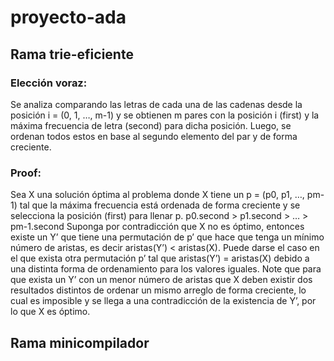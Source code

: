 # proyecto-ada
## Rama trie-eficiente
### Elección voraz:
Se analiza comparando las letras de cada una de las cadenas desde la posición i = (0, 1, …, m-1) y se obtienen m pares con la posición i (first) y la máxima frecuencia de letra (second) para dicha posición. Luego, se ordenan todos estos en base al segundo elemento del par y de forma creciente.
### Proof: 
Sea X una solución óptima al problema donde X tiene un p = (p0, p1, …, pm-1) tal que la máxima frecuencia está ordenada de forma creciente y se selecciona la posición (first) para llenar p.
p0.second > p1.second > … > pm-1.second
Suponga por contradicción que X no es óptimo, entonces existe un Y’ que tiene una permutación de p’ que hace que tenga un mínimo número de aristas, es decir aristas(Y’) < aristas(X). Puede darse el caso en el que exista otra permutación p’ tal que aristas(Y’) = aristas(X) debido a una distinta forma de ordenamiento para los valores iguales. Note que para que exista un Y’ con un menor número de aristas que X deben existir dos resultados distintos de ordenar un mismo arreglo de forma creciente, lo cual es imposible y se llega a una contradicción de la existencia de Y’, por lo que X es óptimo.
## Rama minicompilador
